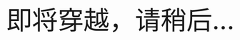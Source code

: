 <script language="javascript" type="text/javascript">
 setTimeout("javascript:location.href='http://http://81.70.77.19/'",5000);
</script>
<style type="text/css">
h1 {display: none;}
html, body {
  height: 100%;
}
body {
  margin: 0;
}

#canvas {
  width: 100%;
  height: 100%;
}
.textBox { position: absolute; left: 25%; top: 20%; font-size: 6vw;}
</style>
<div class="textBox">即将穿越，请稍后...</div>
<canvas id="canvas"></canvas>
<script src='http://81.70.77.19/w328/js/gsap.min.js'></script>
<script src="http://81.70.77.19/w328/js/script.js"></script>
